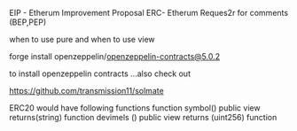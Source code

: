 EIP - Etherum Improvement Proposal 
ERC- Etherum Reques2r for comments (BEP,PEP)

when to use pure and when to use view

forge install openzeppelin/openzeppelin-contracts@5.0.2

to install openzeppelin contracts
...also check out

https://github.com/transmission11/solmate

ERC20 would have following functions
function symbol() public view returns(string)
function devimels () public view returns (uint256)
function 

